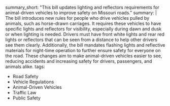 summary_short: "This bill updates lighting and reflectors requirements for animal-driven vehicles to improve safety on Missouri roads."
summary: |
  The bill introduces new rules for people who drive vehicles pulled by animals, such as horse-drawn carriages. It requires these vehicles to have specific lights and reflectors for visibility, especially during dawn and dusk or when lighting is needed. Drivers must have front white lights and rear red lights or reflectors that can be seen from a distance to help other drivers see them clearly. Additionally, the bill mandates flashing lights and reflective materials for night-time operation to further ensure safety for everyone on the road. These changes aim to make animal-driven vehicles easier to see, reducing accidents and increasing safety for drivers, passengers, and animals alike.
tags:
  - Road Safety
  - Vehicle Regulations
  - Animal-Driven Vehicles
  - Traffic Law
  - Public Safety
